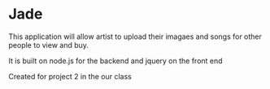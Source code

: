 # Jade

This application will allow artist to upload their imagaes and songs for other people to view and buy. 

It is built on node.js for the backend and jquery on the front end

Created for project 2 in the our class
